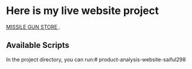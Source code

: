 # Here is my live website project 
[MISSILE GUN STORE ](https://github.com/facebook/create-react-app).

## Available Scripts

In the project directory, you can run:#   p r o d u c t - a n a l y s i s - w e b s i t e - s a i f u l 2 9 8  
 